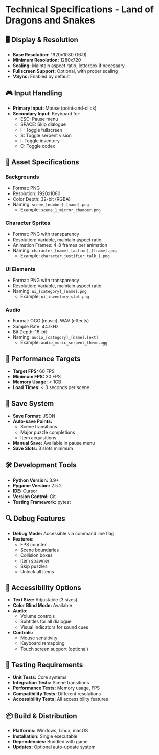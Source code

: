 # Technical Specifications - Land of Dragons and Snakes

## 🖥️ Display & Resolution

- **Base Resolution:** 1920x1080 (16:9)
- **Minimum Resolution:** 1280x720
- **Scaling:** Maintain aspect ratio, letterbox if necessary
- **Fullscreen Support:** Optional, with proper scaling
- **VSync:** Enabled by default

## 🎮 Input Handling

- **Primary Input:** Mouse (point-and-click)
- **Secondary Input:** Keyboard for:
  - ESC: Pause menu
  - SPACE: Skip dialogue
  - F: Toggle fullscreen
  - S: Toggle serpent vision
  - I: Toggle inventory
  - C: Toggle codex

## 🎨 Asset Specifications

### Backgrounds
- Format: PNG
- Resolution: 1920x1080
- Color Depth: 32-bit (RGBA)
- Naming: `scene_[number]_[name].png`
  - Example: `scene_1_mirror_chamber.png`

### Character Sprites
- Format: PNG with transparency
- Resolution: Variable, maintain aspect ratio
- Animation Frames: 4-8 frames per animation
- Naming: `character_[name]_[action]_[frame].png`
  - Example: `character_justifier_talk_1.png`

### UI Elements
- Format: PNG with transparency
- Resolution: Variable, maintain aspect ratio
- Naming: `ui_[category]_[name].png`
  - Example: `ui_inventory_slot.png`

### Audio
- Format: OGG (music), WAV (effects)
- Sample Rate: 44.1kHz
- Bit Depth: 16-bit
- Naming: `audio_[category]_[name].[ext]`
  - Example: `audio_music_serpent_theme.ogg`

## 🚀 Performance Targets

- **Target FPS:** 60 FPS
- **Minimum FPS:** 30 FPS
- **Memory Usage:** < 1GB
- **Load Times:** < 3 seconds per scene

## 💾 Save System

- **Save Format:** JSON
- **Auto-save Points:**
  - Scene transitions
  - Major puzzle completions
  - Item acquisitions
- **Manual Save:** Available in pause menu
- **Save Slots:** 3 slots minimum

## 🛠️ Development Tools

- **Python Version:** 3.9+
- **Pygame Version:** 2.5.2
- **IDE:** Cursor
- **Version Control:** Git
- **Testing Framework:** pytest

## 🔍 Debug Features

- **Debug Mode:** Accessible via command line flag
- **Features:**
  - FPS counter
  - Scene boundaries
  - Collision boxes
  - Item spawner
  - Skip puzzles
  - Unlock all items

## 📱 Accessibility Options

- **Text Size:** Adjustable (3 sizes)
- **Color Blind Mode:** Available
- **Audio:**
  - Volume controls
  - Subtitles for all dialogue
  - Visual indicators for sound cues
- **Controls:**
  - Mouse sensitivity
  - Keyboard remapping
  - Touch screen support (optional)

## 🧪 Testing Requirements

- **Unit Tests:** Core systems
- **Integration Tests:** Scene transitions
- **Performance Tests:** Memory usage, FPS
- **Compatibility Tests:** Different resolutions
- **Accessibility Tests:** All accessibility features

## 📦 Build & Distribution

- **Platforms:** Windows, Linux, macOS
- **Installation:** Single executable
- **Dependencies:** Bundled with game
- **Updates:** Optional auto-update system 